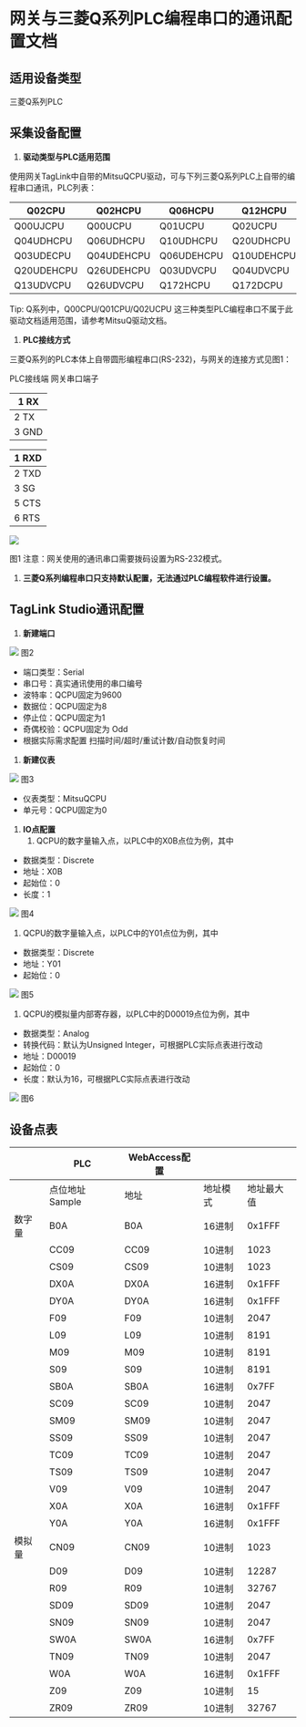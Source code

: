 # 网关与三菱Q系列PLC编程串口的通讯配置文档
## 适用设备类型
三菱Q系列PLC
## 采集设备配置

1. **驱动类型与PLC适用范围**

使用网关TagLink中自带的MitsuQCPU驱动，可与下列三菱Q系列PLC上自带的编程串口通讯，PLC列表：

| Q02CPU | Q02HCPU | Q06HCPU | Q12HCPU | Q25HCPU |
| --- | --- | --- | --- | --- |
| Q00UJCPU | Q00UCPU | Q01UCPU | Q02UCPU | Q03UDCPU |
| Q04UDHCPU | Q06UDHCPU | Q10UDHCPU | Q20UDHCPU | Q26UDHCPU |
| Q03UDECPU | Q04UDEHCPU | Q06UDEHCPU | Q10UDEHCPU | Q13UDEHCPU |
| Q20UDEHCPU | Q26UDEHCPU | Q03UDVCPU | Q04UDVCPU | Q06UDVCPU |
| Q13UDVCPU | Q26UDVCPU | Q172HCPU | Q172DCPU | Q173DCPU |

Tip: Q系列中，Q00CPU/Q01CPU/Q02UCPU 这三种类型PLC编程串口不属于此驱动文档适用范围，请参考MitsuQ驱动文档。

1. **PLC接线方式**

三菱Q系列的PLC本体上自带圆形编程串口(RS-232)，与网关的连接方式见图1：

PLC接线端
网关串口端子

| 1 RX |
| --- |
| 2 TX |
| 3 GND |

| 1 RXD |
| --- |
| 2 TXD |
| 3 SG |
| 5 CTS |
| 6 RTS |



![](https://cdn.nlark.com/yuque/0/2024/png/43815434/1714381499145-dd5e3741-b40b-4b2a-8444-15d2224843ee.png#)



图1
注意：网关使用的通讯串口需要拨码设置为RS-232模式。

1. **三菱Q系列编程串口只支持默认配置，无法通过PLC编程软件进行设置。**

## TagLink Studio通讯配置

1. **新建端口**

![](https://cdn.nlark.com/yuque/0/2024/png/43815434/1714381499310-ab02e2dd-3c3d-43f0-b793-13dc803a37ca.png#)
图2

- 端口类型：Serial
- 串口号：真实通讯使用的串口编号
- 波特率：QCPU固定为9600
- 数据位：QCPU固定为8
- 停止位：QCPU固定为1
- 奇偶校验：QCPU固定为 Odd
- 根据实际需求配置 扫描时间/超时/重试计数/自动恢复时间 
1. **新建仪表**

![](https://cdn.nlark.com/yuque/0/2024/png/43815434/1714381499500-b2063d26-6dea-477b-bfb0-f550950524f8.png#)
图3

- 仪表类型：MitsuQCPU
- 单元号：QCPU固定为0
1. **IO点配置**
   1. QCPU的数字量输入点，以PLC中的X0B点位为例，其中
- 数据类型：Discrete
- 地址：X0B
- 起始位：0
- 长度：1

![](https://cdn.nlark.com/yuque/0/2024/png/43815434/1714381499685-f1bf1fe5-098d-4cd5-b09d-4ed52d192b49.png#)
图4

   1. QCPU的数字量输入点，以PLC中的Y01点位为例，其中
- 数据类型：Discrete
- 地址：Y01
- 起始位：0

![](https://cdn.nlark.com/yuque/0/2024/png/43815434/1714381499858-39c54a0f-cb18-423d-ba2c-fa66d8783640.png#)
图5

   1. QCPU的模拟量内部寄存器，以PLC中的D00019点位为例，其中
- 数据类型：Analog
- 转换代码：默认为Unsigned Integer，可根据PLC实际点表进行改动
- 地址：D00019
- 起始位：0
- 长度：默认为16，可根据PLC实际点表进行改动

![](https://cdn.nlark.com/yuque/0/2024/png/43815434/1714381500034-8e5b2132-7b52-4309-83aa-708887450525.png#)
图6
## 设备点表
| 　 | PLC | WebAccess配置 |  |  |
| --- | --- | --- | --- | --- |
|  | 点位地址Sample | 地址 | 地址模式 | 地址最大值 |
| 数字量 | B0A | B0A | 16进制 | 0x1FFF |
|  | CC09 | CC09 | 10进制 | 1023 |
|  | CS09 | CS09 | 10进制 | 1023 |
|  | DX0A | DX0A | 16进制 | 0x1FFF |
|  | DY0A | DY0A | 16进制 | 0x1FFF |
|  | F09 | F09 | 10进制 | 2047 |
|  | L09 | L09 | 10进制 | 8191 |
|  | M09 | M09 | 10进制 | 8191 |
|  | S09 | S09 | 10进制 | 8191 |
|  | SB0A | SB0A | 16进制 | 0x7FF |
|  | SC09 | SC09 | 10进制 | 2047 |
|  | SM09 | SM09 | 10进制 | 2047 |
|  | SS09 | SS09 | 10进制 | 2047 |
|  | TC09 | TC09 | 10进制 | 2047 |
|  | TS09 | TS09 | 10进制 | 2047 |
|  | V09 | V09 | 10进制 | 2047 |
|  | X0A | X0A | 16进制 | 0x1FFF |
|  | Y0A | Y0A | 16进制 | 0x1FFF |
| 模拟量 | CN09 | CN09 | 10进制 | 1023 |
|  | D09 | D09 | 10进制 | 12287 |
|  | R09 | R09 | 10进制 | 32767 |
|  | SD09 | SD09 | 10进制 | 2047 |
|  | SN09 | SN09 | 10进制 | 2047 |
|  | SW0A | SW0A | 16进制 | 0x7FF |
|  | TN09 | TN09 | 10进制 | 2047 |
|  | W0A | W0A | 16进制 | 0x1FFF |
|  | Z09 | Z09 | 10进制 | 15 |
|  | ZR09 | ZR09 | 10进制 | 32767 |



